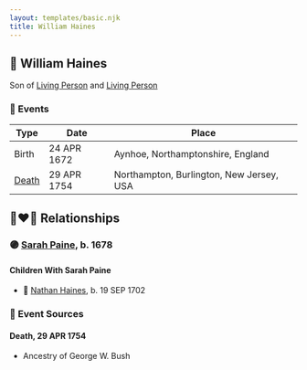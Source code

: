```yaml
---
layout: templates/basic.njk
title: William Haines
---
```

## 🔵 William Haines

Son of [Living Person](/people/2/25122588) and [Living Person](/people/5/57067327)

### 📆 Events

Type | Date | Place
------ | ------ | ------
Birth | 24 APR 1672 | Aynhoe, Northamptonshire, England
[Death](#event-9a66a364-6118-4d35-8a82-e6e3238c670a) | 29 APR 1754 | Northampton, Burlington, New Jersey, USA

## 👩‍❤️‍👨 Relationships

### 🟣 [Sarah Paine](/people/6/64473277), b. 1678

#### Children With Sarah Paine
* 🔵 [Nathan Haines](/people/7/74064515), b. 19 SEP 1702
### 📰 Event Sources

#### <a id="event-9a66a364-6118-4d35-8a82-e6e3238c670a"></a> Death, 29 APR 1754
* Ancestry of George W. Bush
